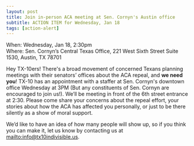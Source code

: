 ```yaml
---
layout: post
title: Join in-person ACA meeting at Sen. Cornyn's Austin office
subtitle: ACTION ITEM for Wednesday, Jan 18
tags: [action-alert]
---
```


When: Wednesday, Jan 18, 2:30pm<br />
Where: Sen. Cornyn’s Central Texas Office, 221 West Sixth Street Suite 1530, Austin, TX 78701

Hey TX-10ers! There's a broad movement of concerned Texans planning meetings with their senators’ offices about the ACA repeal, and **we need you**! TX-10 has an appointment with a staffer at Sen. Cornyn's downtown office Wednesday at 3PM (But any constituents of Sen. Cornyn are encouraged to join us!). We’ll be meeting in front of the 6th street entrance at 2:30. Please come share your concerns about the repeal effort, your stories about how the ACA has affected you personally, or just to be there silently as a show of moral support.

We’d like to have an idea of how many people will show up, so if you think you can make it, let us know by contacting us at [mailto:info@tx10indivisible.us](info@tx10indivisible.us).

